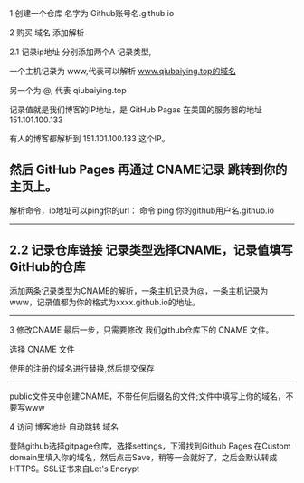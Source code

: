 1
创建一个仓库     名字为     Github账号名.github.io          

2 
购买 域名
添加解析

2.1 记录ip地址
分别添加两个A 记录类型,

一个主机记录为 www,代表可以解析 www.qiubaiying.top的域名

另一个为 @, 代表 qiubaiying.top

记录值就是我们博客的IP地址，是 GitHub Pagas 在美国的服务器的地址 151.101.100.133

有人的博客都解析到 151.101.100.133 这个IP。

然后 GitHub Pages 再通过 CNAME记录 跳转到你的主页上。
-------------
解析命令，ip地址可以ping你的url：
命令   ping 你的github用户名.github.io

-------------
2.2 记录仓库链接
记录类型选择CNAME，记录值填写GitHub的仓库
-------------
添加两条记录类型为CNAME的解析，一条主机记录为@，一条主机记录为www，记录值都为你的格式为xxxx.github.io的地址。

------------







3
修改CNAME
最后一步，只需要修改 我们github仓库下的 CNAME 文件。

选择 CNAME 文件

使用的注册的域名进行替换,然后提交保存

-----------------------
public文件夹中创建CNAME，不带任何后缀名的文件;文件中填写上你的域名，不要写www



4 访问 博客地址 自动跳转 域名

登陆github选择gitpage仓库，选择settings，下滑找到Github Pages 在Custom domain里填入你的域名，然后点击Save，稍等一会就好了，之后会默认转成HTTPS。SSL证书来自Let's Encrypt
